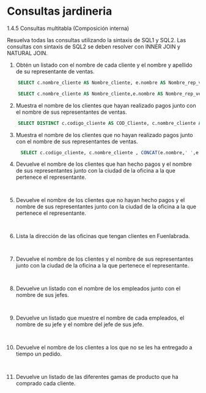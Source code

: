 # Consultas jardineria

1.4.5 Consultas multitabla (Composición interna)

Resuelva todas las consultas utilizando la sintaxis de SQL1 y SQL2. Las consultas con sintaxis de SQL2 se deben resolver con INNER JOIN y NATURAL JOIN.

1. Obtén un listado con el nombre de cada cliente y el nombre y apellido de su representante de ventas.

```sql
    SELECT c.nombre_cliente AS Nombre_cliente, e.nombre AS Nombre_rep_ventas, e.apellido1 AS Apellido_rep_ventas FROM cliente c INNER JOIN empleado e ON c.codigo_empleado_rep_ventas = e.codigo_empleado;
```

```sql
    SELECT c.nombre_cliente AS Nombre_cliente,e.nombre AS Nombre_rep_ventas,e.apellido1 AS Apellido_rep_ventas FROM cliente c,empleado e WHERE c.codigo_empleado_rep_ventas = e.codigo_empleado;

```

2. Muestra el nombre de los clientes que hayan realizado pagos junto con el nombre de sus representantes de ventas.

```sql
    SELECT DISTINCT c.codigo_cliente AS COD_Cliente, c.nombre_cliente AS Nombre_cliente, CONCAT( e.nombre,' ',e.apellido1,' ',e.apellido2) AS Representante_ventas FROM cliente c INNER JOIN empleado e  ON c.codigo_empleado_rep_ventas = e.codigo_empleado INNER JOIN pago p ON c.codigo_cliente = p.codigo_cliente ;

```

3. Muestra el nombre de los clientes que no hayan realizado pagos junto con el nombre de sus representantes de ventas.

```sql
     SELECT c.codigo_cliente, c.nombre_cliente , CONCAT(e.nombre,' ',e.apellido1,' ',e.apellido2 ) AS REPRESENTANTE_VENTAS FROM cliente c LEFT JOIN pago p ON c.codigo_cliente = p.codigo_cliente INNER JOIN empleado e ON c.codigo_empleado_rep_ventas = e.codigo_empleado WHERE p.codigo_cliente IS NULL;
```


4. Devuelve el nombre de los clientes que han hecho pagos y el nombre de sus representantes junto con la ciudad de la oficina a la que pertenece el representante.

```sql
     
```

5. Devuelve el nombre de los clientes que no hayan hecho pagos y el nombre de sus representantes junto con la ciudad de la oficina a la que pertenece el representante.

```sql
    
```

6. Lista la dirección de las oficinas que tengan clientes en Fuenlabrada.

```sql
     
```

7. Devuelve el nombre de los clientes y el nombre de sus representantes junto con la ciudad de la oficina a la que pertenece el representante.

```sql
    
```

8. Devuelve un listado con el nombre de los empleados junto con el nombre de sus jefes.

```sql
    
```

9. Devuelve un listado que muestre el nombre de cada empleados, el nombre de su jefe y el nombre del jefe de sus jefe.

```sql
    
```

10. Devuelve el nombre de los clientes a los que no se les ha entregado a tiempo un pedido.

```sql
    
```

11. Devuelve un listado de las diferentes gamas de producto que ha comprado cada cliente.

```sql
    
```